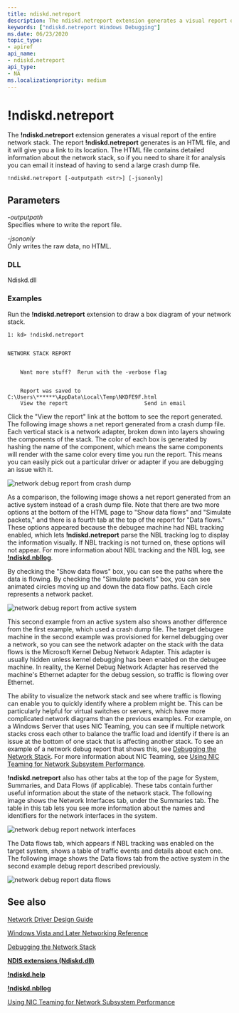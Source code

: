 ```yaml
---
title: ndiskd.netreport
description: The ndiskd.netreport extension generates a visual report of the entire network stack.
keywords: ["ndiskd.netreport Windows Debugging"]
ms.date: 06/23/2020
topic_type:
- apiref
api_name:
- ndiskd.netreport
api_type:
- NA
ms.localizationpriority: medium
---
```


# !ndiskd.netreport

The **!ndiskd.netreport** extension generates a visual report of the entire network stack. The report **!ndiskd.netreport** generates is an HTML file, and it will give you a link to its location. The HTML file contains detailed information about the network stack, so if you need to share it for analysis you can email it instead of having to send a large crash dump file.

```console
!ndiskd.netreport [-outputpath <str>] [-jsononly] 
```

## Parameters

<span id="_______-outputpath______"></span><span id="_______-OUTPUTPATH______"></span> *-outputpath*   
Specifies where to write the report file.

<span id="_______-jsononly______"></span><span id="_______-JSONONLY______"></span> *-jsononly*   
Only writes the raw data, no HTML.

### DLL

Ndiskd.dll

### Examples

Run the **!ndiskd.netreport** extension to draw a box diagram of your network stack.

```console
1: kd> !ndiskd.netreport


NETWORK STACK REPORT


    Want more stuff?  Rerun with the -verbose flag
                                                                                            

    Report was saved to C:\Users\******\AppData\Local\Temp\NKDFE9F.html
    View the report                        Send in email
```

Click the "View the report" link at the bottom to see the report generated. The following image shows a net report generated from a crash dump file. Each vertical stack is a network adapter, broken down into layers showing the components of the stack. The color of each box is generated by hashing the name of the component, which means the same components will render with the same color every time you run the report. This means you can easily pick out a particular driver or adapter if you are debugging an issue with it.

![network debug report from crash dump](images/!ndiskd-netreport-crashdump.png)

As a comparison, the following image shows a net report generated from an active system instead of a crash dump file. Note that there are two more options at the bottom of the HTML page to "Show data flows" and "Simulate packets," and there is a fourth tab at the top of the report for "Data flows." These options appeared because the debugee machine had NBL tracking enabled, which lets **!ndiskd.netreport** parse the NBL tracking log to display the information visually. If NBL tracking is not turned on, these options will not appear. For more information about NBL tracking and the NBL log, see [**!ndiskd.nbllog**](-ndiskd-nbllog.md).

By checking the "Show data flows" box, you can see the paths where the data is flowing. By checking the "Simulate packets" box, you can see animated circles moving up and down the data flow paths. Each circle represents a network packet.

![network debug report from active system](images/!ndiskd-netreport-activesystem.png)

This second example from an active system also shows another difference from the first example, which used a crash dump file. The target debugee machine in the second example was provisioned for kernel debugging over a network, so you can see the network adapter on the stack with the data flows is the Microsoft Kernel Debug Network Adapter. This adapter is usually hidden unless kernel debugging has been enabled on the debugee machine. In reality, the Kernel Debug Network Adapter has reserved the machine's Ethernet adapter for the debug session, so traffic is flowing over Ethernet.

The ability to visualize the network stack and see where traffic is flowing can enable you to quickly identify where a problem might be. This can be particularly helpful for virtual switches or servers, which have more complicated network diagrams than the previous examples. For example, on a Windows Server that uses NIC Teaming, you can see if multiple network stacks cross each other to balance the traffic load and identify if there is an issue at the bottom of one stack that is affecting another stack. To see an example of a network debug report that shows this, see [Debugging the Network Stack](https://channel9.msdn.com/Shows/Defrag-Tools/Defrag-Tools-175-Debugging-the-Network-Stack). For more information about NIC Teaming, see [Using NIC Teaming for Network Subsystem Performance](/previous-versions/dn567652(v=vs.85)).

**!ndiskd.netreport** also has other tabs at the top of the page for System, Summaries, and Data Flows (if applicable). These tabs contain further useful information about the state of the network stack. The following image shows the Network Interfaces tab, under the Summaries tab. The table in this tab lets you see more information about the names and identifiers for the network interfaces in the system.

![network debug report network interfaces](images/!ndiskd-netreport-activesystem-networkinterfaces.png)

The Data flows tab, which appears if NBL tracking was enabled on the target system, shows a table of traffic events and details about each one. The following image shows the Data flows tab from the active system in the second example debug report described previously.

![network debug report data flows](images/!ndiskd-netreport-activesystem-dataflows.png)

## See also

[Network Driver Design Guide](../network/index.md)

[Windows Vista and Later Networking Reference](/windows-hardware/drivers/ddi/_netvista/)

[Debugging the Network Stack](https://channel9.msdn.com/Shows/Defrag-Tools/Defrag-Tools-175-Debugging-the-Network-Stack)

[**NDIS extensions (Ndiskd.dll)**](ndis-extensions--ndiskd-dll-.md)

[**!ndiskd.help**](-ndiskd-help.md)

[**!ndiskd.nbllog**](-ndiskd-nbllog.md)

[Using NIC Teaming for Network Subsystem Performance](/previous-versions/dn567652(v=vs.85))
